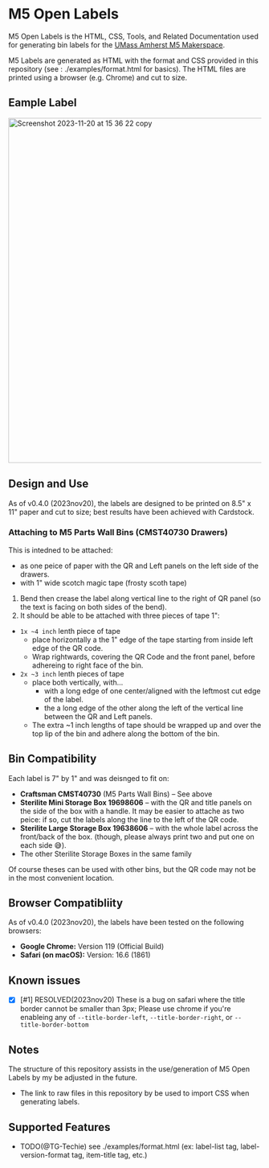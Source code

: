 <!-- Copyright: The MIT License, 2023 Jonah Yolles-Murphy for the UMass Amherst M5 Maskerspace -->

# M5 Open Labels

M5 Open Labels is the HTML, CSS, Tools, and Related Documentation used for generating bin labels for the [UMass Amherst M5 Makerspace](https://www.umassamherstm5.org/).

M5 Labels are generated as HTML with the format and CSS provided in this repository (see : ./examples/format.html for basics). The HTML files are printed using a browser (e.g. Chrome) and cut to size.

## Eample Label
<img width="686" alt="Screenshot 2023-11-20 at 15 36 22 copy" src="https://github.com/umassamherstm5/M5-Open-Labels/assets/39284876/fff12bd4-71ee-4c1f-b51b-82a873c5b5ee">

## Design and Use

As of v0.4.0 (2023nov20), the labels are designed to be printed on 8.5" x 11" paper and cut to size; best results have been achieved with Cardstock.

### Attaching to M5 Parts Wall Bins (CMST40730 Drawers)
This is intedned to be attached:
- as one peice of paper with the QR and Left panels on the left side of the drawers.
- with 1" wide scotch magic tape (frosty scoth tape)

1. Bend then crease the label along vertical line to the right of QR panel (so the text is facing on both sides of the bend).
2. It should be able to be attached with three pieces of tape 1":
  - `1x ~4 inch` lenth piece of tape
    - place horizontally a the 1" edge of the tape starting from inside left edge of the QR code.
    - Wrap rightwards, covering the QR Code and the front panel, before adhereing to right face of the bin.
  - `2x ~3 inch` lenth pieces of tape
    - place both vertically, with...
      -  with a long edge of one center/aligned with the leftmost cut edge of the label.
      -  the a long edge of the other along the left of the vertical line between the QR and Left panels. 
    - The extra ~1 inch lengths of tape should be wrapped up and over the top lip of the bin and adhere along the bottom of the bin.


## Bin Compatibility
Each label is 7" by 1" and was deisnged to fit on: 
  - **Craftsman CMST40730** (M5 Parts Wall Bins) – See above
  - **Sterilite Mini Storage Box 19698606** – with the QR and title panels on the side of the box with a handle. It may be easier to attache as two peice: if so, cut the labels along the line to the left of the QR code. 
  - **Sterilite Large Storage Box 19638606** – with the whole label across the front/back of the box.
    (though, please always print two and put one on each side 😅).
  - The other Sterilite Storage Boxes in the same family

Of course theses can be used with other bins, but the QR code may not be in the most convenient location.

## Browser Compatibliity
As of v0.4.0 (2023nov20), the labels have been tested on the following browsers:
- **Google Chrome:** Version 119 (Official Build)
- **Safari (on macOS):**  Version: 16.6 (1861)


## Known issues 
- [x] \[#1\] RESOLVED(2023nov20) These is a bug on safari where the title border cannot be smaller than 3px; Please use chrome if you're enableing any of `--title-border-left`, `--title-border-right`, or `--title-border-bottom`
  
## Notes
The structure of this repository assists in the use/generation of M5 Open Labels by my be adjusted in the future.
- The link to raw files in this repository by be used to import CSS when generating labels.


## Supported Features
- TODO(@TG-Techie) see ./examples/format.html (ex: label-list tag, label-version-format tag, item-title tag, etc.)
